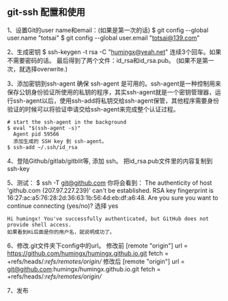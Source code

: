 ## git-ssh 配置和使用

1、设置Git的user name和email：(如果是第一次的话)
    $ git config --global user.name "totsai"
    $ git config --global user.email "totsai@139.com"

2、生成密钥
    $ ssh-keygen -t rsa -C "humingx@yeah.net"
    连续3个回车。如果不需要密码的话。
    最后得到了两个文件：id_rsa和id_rsa.pub。
    (如果不是第一次，就选择overwrite.)

3、添加密钥到ssh-agent
    确保 ssh-agent 是可用的。ssh-agent是一种控制用来保存公钥身份验证所使用的私钥的程序，其实ssh-agent就是一个密钥管理器，运行ssh-agent以后，使用ssh-add将私钥交给ssh-agent保管，其他程序需要身份验证的时候可以将验证申请交给ssh-agent来完成整个认证过程。

    # start the ssh-agent in the background
    $ eval "$(ssh-agent -s)"
      Agent pid 59566
      添加生成的 SSH key 到 ssh-agent。
    $ ssh-add ~/.ssh/id_rsa

4、登陆Github/gitlab/gitblit等, 添加 ssh。
    把id_rsa.pub文件里的内容复制到ssh-key

5、测试：
    $ ssh -T git@github.com
    你将会看到：
    The authenticity of host 'github.com (207.97.227.239)' can't be established.
    RSA key fingerprint is 16:27:ac:a5:76:28:2d:36:63:1b:56:4d:eb:df:a6:48.
    Are you sure you want to continue connecting (yes/no)?
    选择 yes

    Hi humingx! You've successfully authenticated, but GitHub does not provide shell access.
    如果看到Hi后面是你的用户名，就说明成功了。

6、修改.git文件夹下config中的url。
    修改前
    [remote "origin"]
    url = https://github.com/humingx/humingx.github.io.git
    fetch = +refs/heads/*:refs/remotes/origin/*
    修改后
    [remote "origin"]
    url = git@github.com:humingx/humingx.github.io.git
    fetch = +refs/heads/*:refs/remotes/origin/*
    
7、发布

